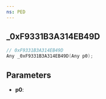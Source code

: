 ```yaml
---
ns: PED
---
```

## _0xF9331B3A314EB49D

```c
// 0xF9331B3A314EB49D
Any _0xF9331B3A314EB49D(Any p0);
```

## Parameters
* **p0**:
